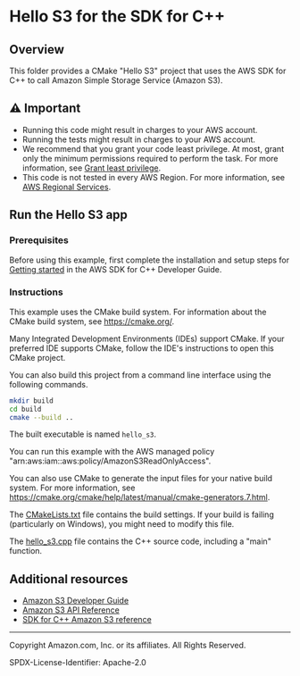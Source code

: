 # Hello S3 for the SDK for C++

## Overview

This folder provides a CMake "Hello S3" project that uses the AWS SDK for C++ to call Amazon Simple Storage Service (Amazon S3).

## ⚠ Important

* Running this code might result in charges to your AWS account.
* Running the tests might result in charges to your AWS account.
* We recommend that you grant your code least privilege. At most, grant only the minimum permissions required to perform the task. For more information, see [Grant least privilege](https://docs.aws.amazon.com/IAM/latest/UserGuide/best-practices.html#grant-least-privilege).
* This code is not tested in every AWS Region. For more information, see [AWS Regional Services](https://aws.amazon.com/about-aws/global-infrastructure/regional-product-services).

## Run the Hello S3 app

### Prerequisites

Before using this example, first complete the installation and setup steps
for [Getting started](https://docs.aws.amazon.com/sdk-for-cpp/v1/developer-guide/getting-started.html) in the AWS SDK for
C++ Developer Guide.

### Instructions

This example uses the CMake build system. For information about the CMake build system, see https://cmake.org/.

Many Integrated Development Environments (IDEs) support CMake. If your preferred IDE supports CMake, follow the IDE's instructions to open this CMake project.

You can also build this project from a command line interface using the following commands.

```sh
mkdir build 
cd build
cmake --build ..
```

The built executable is named `hello_s3`.

You can run this example with the AWS managed policy "arn:aws:iam::aws:policy/AmazonS3ReadOnlyAccess".

You can also use CMake to generate the input files for your native build system.
For more information, see https://cmake.org/cmake/help/latest/manual/cmake-generators.7.html.

The [CMakeLists.txt](CMakeLists.txt) file contains the build settings. If your build is failing (particularly on Windows), you might need to modify this file.

The [hello_s3.cpp](hello_s3.cpp) file contains the C++ source code, including a "main" function.


## Additional resources

* [Amazon S3 Developer Guide](https://docs.aws.amazon.com/AmazonS3/latest/userguide//Welcome.html)
* [Amazon S3 API Reference](https://docs.aws.amazon.com/AmazonS3/latest/API/Welcome.html)
* [SDK for C++ Amazon S3 reference](https://sdk.amazonaws.com/cpp/api/LATEST/aws-cpp-sdk-s3/html/annotated.html)

---

Copyright Amazon.com, Inc. or its affiliates. All Rights Reserved.

SPDX-License-Identifier: Apache-2.0
